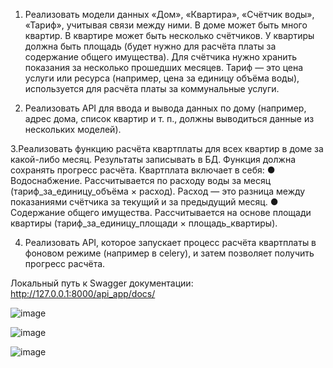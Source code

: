 1. Реализовать модели данных «Дом», «Квартира», «Счётчик воды», «Тариф»,
учитывая связи между ними.
В доме может быть много квартир. В квартире может быть несколько счётчиков.
У квартиры должна быть площадь (будет нужно для расчёта платы за содержание
общего имущества).
Для счётчика нужно хранить показания за несколько прошедших месяцев.
Тариф — это цена услуги или ресурса (например, цена за единицу объёма воды),
используется для расчёта платы за коммунальные услуги.

2. Реализовать API для ввода и вывода данных по дому (например, адрес дома, список
квартир и т. п., должны выводиться данные из нескольких моделей).

3.Реализовать функцию расчёта квартплаты для всех квартир в доме за какой-либо
месяц. Результаты записывать в БД. Функция должна сохранять прогресс расчёта.
Квартплата включает в себя:
● Водоснабжение. Рассчитывается по расходу воды за месяц
(тариф_за_единицу_объёма × расход). Расход — это разница между показаниями
счётчика за текущий и за предыдущий месяц.
● Содержание общего имущества. Рассчитывается на основе площади квартиры
(тариф_за_единицу_площади × площадь_квартиры).

4. Реализовать API, которое запускает процесс расчёта квартплаты
в фоновом режиме (например в celery), и затем позволяет получить прогресс расчёта.

Локальный путь к Swagger документации: http://127.0.0.1:8000/api_app/docs/

![image](https://github.com/user-attachments/assets/51a71c34-8221-4b47-939f-ab0dfe833790)


![image](https://github.com/user-attachments/assets/9c02e1bc-819d-40f6-b79f-2bcde4d7e9c7)

![image](https://github.com/user-attachments/assets/4266d10c-5fb2-47d9-9a80-4ab05a41becf)

